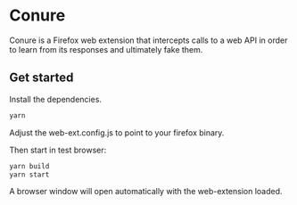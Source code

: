 # Conure

Conure is a Firefox web extension that intercepts calls to a web API in order to learn from its responses and ultimately fake them.

## Get started

Install the dependencies.

```bash
yarn
```

Adjust the web-ext.config.js to point to your firefox binary.

Then start in test browser:

```bash
yarn build
yarn start
```

A browser window will open automatically with the web-extension loaded.

